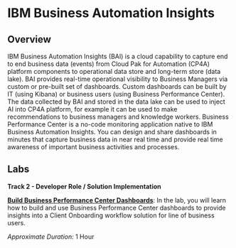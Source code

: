 # IBM Business Automation Insights
## Overview

IBM Business Automation Insights (BAI) is a cloud capability to capture end to end business data (events) from Cloud Pak for Automation (CP4A) platform components to operational data store and long-term store (data lake). 
BAI provides real-time operational visibility to Business Managers via custom or pre-built set of dashboards. Custom dashboards can be built by IT (using Kibana) or business users (using Business Performance Center).
The data collected by BAI and stored in the data lake can be used to inject AI into CP4A platform, for example it can be used to make recommendations to business managers and knowledge workers.
Business Performance Center is a no-code monitoring application native to IBM Business Automation Insights. You can design and share dashboards in minutes that capture business data in near real time and provide real time awareness of important business activities and processes.

## Labs

**Track 2 - Developer Role / Solution Implementation**

**[Build Business Performance Center Dashboards](Lab%20Guide%20-%20Operational%20Intelligence%20-%20BAI%20-%20Build%20Business%20Performance%20Center%20Dashboard.pdf)**: In the lab, you will learn how to build and use Business Performance Center dashboards to provide insights into a Client Onboarding workflow solution for line of business users.

*Approximate Duration:* 1 Hour
